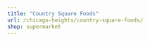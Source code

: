 ```yaml
---
title: "Country Square Foods"
url: /chicago-heights/country-square-foods/
shop: supermarket
---
```

